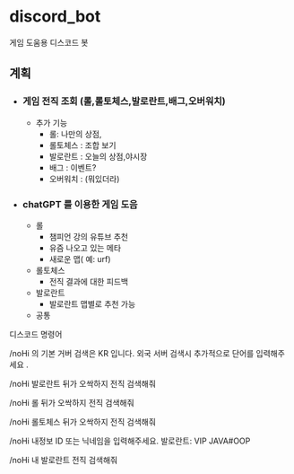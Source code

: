 # discord_bot
게임 도움용 디스코드 봇 

## 계획 
- ### 게임 전직 조회 (롤,롤토체스,발로란트,배그,오버워치)
  - 추가 기능
    - 롤: 나만의 상점,
    - 롤토체스 : 조합 보기 
    - 발로란트 : 오늘의 상점,야시장
    - 배그 : 이벤트? 
    - 오버워치 : (뭐있더라)
- ### chatGPT 를 이용한 게임 도음
  - 롤
    - 챔피언 강의 유튜브 추천 
    - 유즘 나오고 있는 메타   
    - 새로운 맵( 예: urf)
  - 롤토체스
    - 전직 결과에 대한 피드백 
  - 발로란트
    - 발로란트 맵별로 추천 가능
  - 공통


디스코드 명령어 

/noHi 의 기본 거버 검색은 KR 입니다. 
      외국 서버 검색시 추가적으로 단어를 입력해주세요 .


/noHi 발로란트 뒤가 오싹하지 전직 검색해줘 

/noHi 롤 뒤가 오싹하지 전직 검색해줘 

/noHi 롤토체스 뒤가 오싹하지 전직 검색해줘

/noHi 
내정보 ID 또는 닉네임을 입력해주세요.
발로란트: VIP JAVA#OOP 

/noHi 내 발로란트 전직 검색해줘 


